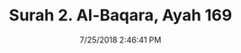 ---
title       : "Surah 2. Al-Baqara, Ayah 169"
date        : 7/25/2018 2:46:41 PM
draft       : false
type        : "quran"
layout      : "compare"
BookCode    : "CMP"
SurahNumber : "2"
AyahNumber  : "169"
TotalAyah   : "286"
---